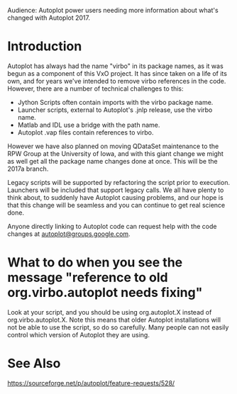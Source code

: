 Audience: Autoplot power users needing more information about what's
changed with Autoplot 2017.

# Introduction

Autoplot has always had the name "virbo" in its package names, as it was
begun as a component of this VxO project. It has since taken on a life
of its own, and for years we've intended to remove virbo references in
the code. However, there are a number of technical challenges to this:

  - Jython Scripts often contain imports with the virbo package name.
  - Launcher scripts, external to Autoplot's .jnlp release, use the
    virbo name.
  - Matlab and IDL use a bridge with the path name.
  - Autoplot .vap files contain references to virbo.

However we have also planned on moving QDataSet maintenance to the RPW
Group at the University of Iowa, and with this giant change we might as
well get all the package name changes done at once. This will be the
2017a branch.

Legacy scripts will be supported by refactoring the script prior to
execution. Launchers will be included that support legacy calls. We all
have plenty to think about, to suddenly have Autoplot causing problems,
and our hope is that this change will be seamless and you can continue
to get real science done.

Anyone directly linking to Autoplot code can request help with the code
changes at autoplot@groups.google.com.

# What to do when you see the message "reference to old org.virbo.autoplot needs fixing"

Look at your script, and you should be using org.autoplot.X instead of
org.virbo.autoplot.X. Note this means that older Autoplot installations
will not be able to use the script, so do so carefully. Many people can
not easily control which version of Autoplot they are using.

# See Also

<https://sourceforge.net/p/autoplot/feature-requests/528/>

